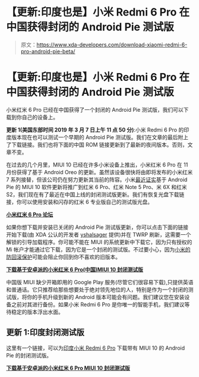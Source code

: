 # 【更新:印度也是】小米 Redmi 6 Pro 在中国获得封闭的 Android Pie 测试版

> 原文：<https://www.xda-developers.com/download-xiaomi-redmi-6-pro-android-pie-beta/>

# 【更新:印度也是】小米 Redmi 6 Pro 在中国获得封闭的 Android Pie 测试版

小米红米 6 Pro 已经在中国获得了一个封闭的 Android Pie 测试版，我们可以下载到你自己的设备上。

**更新 1(美国东部时间 2019 年 3 月 7 日上午 11 点 50 分)**:小米 Redmi 6 Pro 的印度版本现在也可以测试一个早期的 Android Pie 测试版。我们在文章的最后附上了下载链接。我们也将下面的中国 ROM 链接更新到了最新的夜间版本。否则，文章不变。

在过去的几个月里，MIUI 10 已经在许多小米设备上推出，小米红米 6 Pro 在 11 月份获得了基于 Android Oreo 的更新。虽然该设备很快将由即将发布的小米红米 7 系列接替，但该公司仍在努力更新其当前的阵容。小米[最近证实](https://www.xda-developers.com/android-pie-xiaomi-redmi-note-5-redmi-6-pro-mi-6x-redmi-s2/)基于 Android Pie 的 MIUI 10 软件更新将推广到红米 6 Pro、红米 Note 5 Pro、米 6X 和红米 S2，我们现在有了最近在中国上线的封闭测试版更新。我们有恢复光盘下载链接，你可以使用安装和闪存的红米 6 专业版自己的测试版光盘。

[**小米红米 6 Pro 论坛**](https://forum.xda-developers.com/redmi-6-pro)

如果你想下载并安装已关闭的 Android Pie 测试版更新，你可以点击下面的链接开始下载(由 XDA 公认的开发者 [yshalsager](https://forum.xda-developers.com/member.php?u=6084385) 提供)并在 TWRP 刷新，这需要一个解锁的引导加载程序。你可能不能在 MIUI 的系统更新中下载它，因为只有授权的 Mi 帐户才能通过它下载，因为它是一个封闭的测试版。不过要小心，因为[小米的防回滚保护](https://www.xda-developers.com/xiaomi-anti-rollback-protection-brick-phone/)可能会阻止你回到你不喜欢的旧版本。

[**下载基于安卓派的小米红米 6 Pro(中国)MIUI 10 封闭测试版**](https://bigota.d.miui.com/9.3.7/miui_HM6Pro_9.3.7_9a7b231a99_9.0.zip)

中国版 MIUI 缺少开箱即用的 Google Play 服务(尽管它们很容易下载),只提供英语和普通话。它只推荐给那些想要处于绝对领先地位的人，特别是作为一个封闭的测试版，将你的手机升级到新的 Android 版本可能会有问题。我们建议您在安装设备之前对其进行备份。如果小米 Redmi 6 Pro 是你唯一的智能手机，我们建议等待稳定的版本浮出水面。

## 更新 1:印度封闭测试版

这里有一个链接，可以为[印度小米 Redmi 6 Pro](https://www.xda-developers.com/xiaomi-redmi-6-redmi-6-pro-redmi-6a-india/) 下载带有 MIUI 10 的 Android Pie 的封闭测试版。

[**下载基于安卓派的小米红米 6 Pro MIUI 10 封闭测试版**](http://bigota.d.miui.com/9.3.7/miui_HM6ProINGlobal_9.3.7_d5dfe1cd6b_9.0.zip)